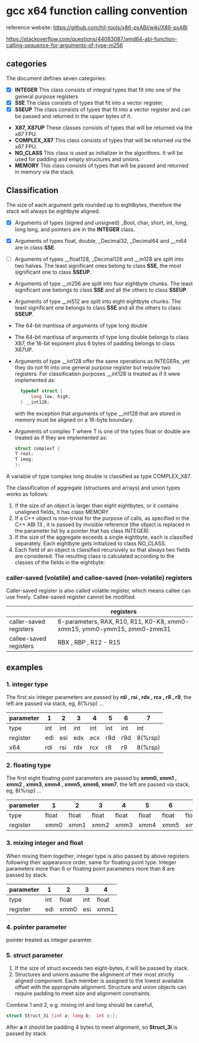 # gcc x64 function calling convention

reference website: https://github.com/hjl-tools/x86-psABI/wiki/X86-psABI

https://stackoverflow.com/questions/44083087/amd64-abi-function-calling-sequence-for-arguments-of-type-m256

## categories
The document defines seven categories:

- [x] **INTEGER**  This class consists of integral types that fit into one of the general purpose registers
- [x] **SSE**      The class consists of types that fit into a vector register.
- [x] **SSEUP** The class consists of types that fit into a vector register and can be passed and returned in the upper bytes of it.
- **X87, X87UP**  These classes consists of types that will be returned via the x87 FPU.
- **COMPLEX_X87**  This class consists of types that will be returned via the x87 FPU.
- **NO_CLASS**  This class is used as initializer in the algorithms. It will be used for padding and empty structures and unions.
- **MEMORY**  This class consists of types that will be passed and returned in memory via the stack.

## Classification

The size of each argument gets rounded up to eightbytes, therefore the stack will always be eightbyte aligned.

- [x] Arguments of types (signed and unsigned) \_Bool, char, short, int, long, long long, and pointers are in the **INTEGER** class.

- [x] Arguments of types float, double, \_Decimal32, \_Decimal64 and \_\_m64 are in class **SSE**.

- [ ] Arguments of types \_\_float128, \_Decimal128 and \_\_m128 are split into two halves. The least significant ones belong to class **SSE**, the most significant one to class **SSEUP**.

- Arguments of type \_\_m256 are split into four eightbyte chunks. The least significant one belongs to class **SSE** and all the others to class **SSEUP**.

- Arguments of type \_\_m512 are split into eight eightbyte chunks. The least significant one belongs to class **SSE** and all the others to class **SSEUP**.

- The 64-bit mantissa of arguments of type long double

- The 64-bit mantissa of arguments of type long double belongs to class X87, the 16-bit exponent plus 6 bytes of padding belongs to class X87UP.

- Arguments of type \_\_int128 offer the same operations as INTEGERs,
  yet they do not fit into one general purpose register but require two registers.
  For classification purposes \_\_int128 is treated as if it were implemented
  as:
  ```c
	typedef struct {
		long low, high;
	} __int128;
  ```
  
  with the exception that arguments of type __int128 that are stored in memory must be aligned on a 16-byte boundary.
  
- Arguments of complex T where T is one of the types float or double
    are treated as if they are implemented as:
    
    ```c    
    struct complexT {
    T real;
    T imag;
    };
    
    ```
A variable of type complex long double is classified as type COMPLEX_X87.

The classification of aggregate (structures and arrays) and union types works as follows:
1. If the size of an object is larger than eight eightbytes, or it contains unaligned fields, it has class MEMORY
2. If a C++ object is non-trivial for the purpose of calls, as specified in the C++ ABI 13 , it is passed by invisible reference (the object is replaced in the parameter list by a pointer that has class INTEGER)
3. If the size of the aggregate exceeds a single eightbyte, each is classified separately. Each eightbyte gets initialized to class NO_CLASS.
4. Each field of an object is classified recursively so that always two fields are considered. The resulting class is calculated according to the classes of the fields in the eightbyte:




###  caller-saved (volatile) and callee-saved (non-volatile) registers

Caller-saved register is also called volatile register, which means callee can use freely.
Callee-saved register cannot be modified.

|                        | registers                                                    |
| ---------------------- | ------------------------------------------------------------ |
| caller-saved registers | 6-parameters, RAX, R10,  R11,  K0-K8, xmm0-xmm15, ymm0-ymm15, zmm0-zmm31 |
| callee-saved registers | RBX , RBP , R12 - R15                                        |


## examples

### 1. integer type

The first six integer parameters are passed by **rdi , rsi , rdx , rcx , r8 , r9**,  the left are passed via stack, eg, 8(%rsp) ...


| parameter | 1    | 2    | 3    | 4    | 5    | 6    | 7       |
| --------- | ---- | ---- | ---- | ---- | ---- | ---- | ------- |
| type      | int  | int  | int  | int  | int  | int  | int     |
| register  | edi  | esi  | edx  | ecx  | r8d  | r9d  | 8(%rsp) |
| x64       | rdi  | rsi  | rdx  | rcx  | r8   | r9   | 8(%rsp) |

### 2. floating type

The first eight floating point parameters are passed by **xmm0, xmm1 , xmm2 , xmm3,
 xmm4 , xmm5, xmm6, xmm7**,  the left are passed via stack, eg, 8(%rsp) ...

| parameter | 1     | 2     | 3     | 4     | 5     | 6     | 7     | 8     | 9       |
| --------- | ----- | ----- | ----- | ----- | ----- | ----- | ----- | ----- | ------- |
| type      | float | float | float | float | float | float | float | float | float   |
| register  | xmm0  | xmm1  | xmm2  | xmm3  | xmm4  | xmm5  | xmm6  | xmm7  | 8(%rsp) |

### 3. mixing integer and float

When mixing them together, integer type is also passed by above registers following their appearance order, same for floating point type.  Integer parameters more than 6 or floating point parameters more than 8 are passed by stack.

| parameter | 1    | 2     | 3    | 4     |
| --------- | ---- | ----- | ---- | ----- |
| type      | int  | float | int  | float |
| register  | edi  | xmm0  | esi  | xmm1  |


### 4. pointer parameter

pointer treated as  integer paramter.

### 5. struct parameter

1. If the size of struct exceeds two eight-bytes, it will be passed by stack. 
2. Structures and unions assume the alignment of their most strictly aligned component. Each member is assigned to the lowest available offset with the appropriate alignment. Structure and union objects can require padding to meet size and alignment constraints.

Combine 1 and 2, e.g. mixing int and long should be carefull,  
```c
struct Struct_3i {int a; long b;  int c;};  
```
After **a** it should be padding 4 bytes to meet alignment, so **Struct_3i** is passed by stack.
